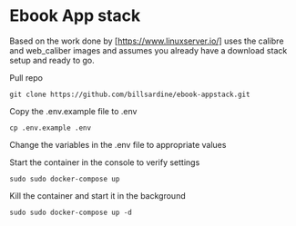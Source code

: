 # Ebook App stack
Based on the work done by [https://www.linuxserver.io/]
uses the calibre and web_caliber images and assumes you already have a download stack setup and ready to go.

Pull repo

`git clone https://github.com/billsardine/ebook-appstack.git`

Copy the .env.example file to .env

`cp .env.example .env`

Change the variables in the .env file to appropriate values

Start the container in the console to verify settings

`sudo sudo docker-compose up`

Kill the container and start it in the background

`sudo sudo docker-compose up -d`